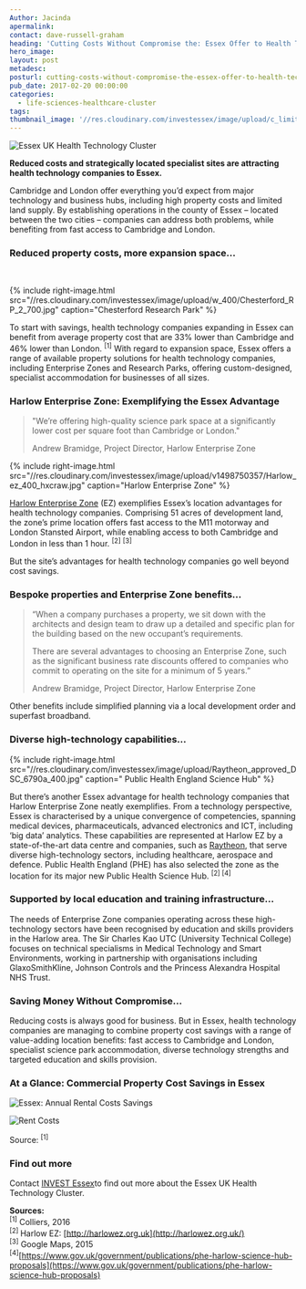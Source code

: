 ```yaml
---
Author: Jacinda
apermalink:
contact: dave-russell-graham
heading: 'Cutting Costs Without Compromise the: Essex Offer to Health Technology Companies'
hero_image:
layout: post
metadesc:
posturl: cutting-costs-without-compromise-the-essex-offer-to-health-technology-companies
pub_date: 2017-02-20 00:00:00
categories:
  - life-sciences-healthcare-cluster
tags:
thumbnail_image: '//res.cloudinary.com/investessex/image/upload/c_limit,h_165,w_165/v1498745733/Chesterford_RP_2_700.jpg'
---
```



![Essex UK Health Technology Cluster](http://www.investessex.co.uk/uploads/about/EUHeTC_Icon_FINAL.png)

**Reduced costs and strategically located specialist sites are attracting health technology companies to Essex.**

Cambridge and London offer everything you’d expect from major technology and business hubs, including high property costs and limited land supply. By establishing operations in the county of Essex – located between the two cities – companies can address both problems, while benefiting from fast access to Cambridge and London.

### Reduced property costs, more expansion space…

&nbsp;

{% include right-image.html src="//res.cloudinary.com/investessex/image/upload/w_400/Chesterford_RP_2_700.jpg" caption="Chesterford Research Park" %}

To start with savings, health technology companies expanding in Essex can benefit from average property cost that are 33% lower than Cambridge and 46% lower than London. <sup>[1]</sup> With regard to expansion space, Essex offers a range of available property solutions for health technology companies, including Enterprise Zones and Research Parks, offering custom-designed, specialist accommodation for businesses of all sizes.

### Harlow Enterprise Zone: Exemplifying the Essex Advantage

> "We’re offering high-quality science park space at a significantly lower cost per square foot than Cambridge or London."
>
>
> Andrew Bramidge, Project Director, Harlow Enterprise Zone

{% include right-image.html src="//res.cloudinary.com/investessex/image/upload/v1498750357/Harlow_ez_400_hxcraw.jpg" caption="Harlow Enterprise Zone" %}

[Harlow Enterprise Zone](http://investessex.co.uk/studies/place-studies/harlow-enterprise-zone) (EZ) exemplifies Essex’s location advantages for health technology companies. Comprising 51 acres of development land, the zone’s prime location offers fast access to the M11 motorway and London Stansted Airport, while enabling access to both Cambridge and London in less than 1 hour. <sup>[2]</sup> <sup>[3]</sup>&nbsp;

But the site’s advantages for health technology companies go well beyond cost savings.&nbsp;

### Bespoke properties and Enterprise Zone benefits…

> “When a company purchases a property, we sit down with the architects and design team to draw up a detailed and specific plan for the building based on the new occupant’s requirements.
>
>
> There are several advantages to choosing an Enterprise Zone, such as the significant business rate discounts offered to companies who commit to operating on the site for a minimum of 5 years.”
>
>
> Andrew Bramidge, Project Director, Harlow Enterprise Zone

Other benefits include simplified planning via a local development order and superfast broadband.

### Diverse high-technology capabilities…

{% include right-image.html src="//res.cloudinary.com/investessex/image/upload/Raytheon_approved_DSC_6790a_400.jpg" caption=" Public Health England Science Hub" %}

But there’s another Essex advantage for health technology companies that Harlow Enterprise Zone neatly exemplifies. From a technology perspective, Essex is characterised by a unique convergence of competencies, spanning medical devices, pharmaceuticals, advanced electronics and ICT, including ‘big data’ analytics. These capabilities are represented at Harlow EZ by a state-of-the-art data centre and companies, such as [Raytheon](http://investessex.co.uk/studies/case-studies/raytheon-company), that serve diverse high-technology sectors, including healthcare, aerospace and defence. Public Health England (PHE) has also selected the zone as the location for its major new Public Health Science Hub. <sup>[2] [4]</sup>

### Supported by local education and training infrastructure…

The needs of Enterprise Zone companies operating across these high-technology sectors have been recognised by education and skills providers in the Harlow area. The Sir Charles Kao UTC (University Technical College) focuses on technical specialisms in Medical Technology and Smart Environments, working in partnership with organisations including GlaxoSmithKline, Johnson Controls and the Princess Alexandra Hospital NHS Trust.

### Saving Money Without Compromise…

Reducing costs is always good for business. But in Essex, health technology companies are managing to combine property cost savings with a range of value-adding location benefits: fast access to Cambridge and London, specialist science park accommodation, diverse technology strengths and targeted education and skills provision.

### At a Glance: Commercial Property Cost Savings in Essex

![Essex: Annual Rental Costs Savings](http://www.investessex.co.uk/uploads/about/HeT1_Rent_Costs.png)

![Rent Costs](http://www.investessex.co.uk/uploads/about/IE_HeT_Rent_Chart.png)

Source: <sup>[1]</sup>

### Find out more

Contact [INVEST Essex](http://investessex.co.uk/)to find out more about the Essex UK Health Technology Cluster.

**Sources:**
<br><sup>[1]</sup> Colliers, 2016
<br><sup>[2] </sup>Harlow EZ: [http://harlowez.org.uk](http://harlowez.org.uk/)
<br><sup>[3]</sup> Google Maps, 2015
<br><sup>[4]</sup>[https://www.gov.uk/government/publications/phe-harlow-science-hub-proposals](https://www.gov.uk/government/publications/phe-harlow-science-hub-proposals)&nbsp;